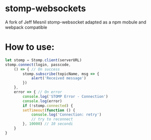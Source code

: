 # stomp-websockets

A fork of Jeff Mesnil stomp-websocket adapted as a npm mobule and webpack compatible

# How to use:

```javascript
let stomp = Stomp.client(serverURL)
stomp.connect(login, passcode,
    () => { // On success
        stomp.subscribe(topicName, msg => {
            alert('Received message')
        })
    },
    error => { // On error
        console.log('STOMP Error - Connection')
        console.log(error)
        if (!stomp.connected) {
        setTimeout(function () {
            console.log('Connection: retry')
            // try to reconnect
        }, 10000) // 10 secondi
    }
}
```
